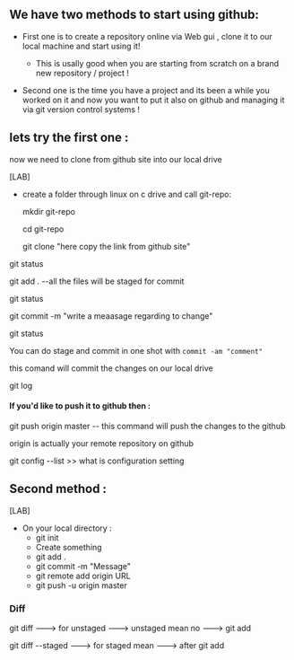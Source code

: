 ## We have two methods to start using github:
- First one is to create a repository online via Web gui , clone it to our local machine and start using it!
    - This is usally good when you are starting from scratch on a brand new repository / project !

- Second one is the time you have a project and its been a while you worked on it and now you want to put it also on github and managing it via git version control systems !



## lets try the first one :

now we need to clone from github site into our local drive 


[LAB]
- create a folder through linux on c drive and call git-repo:

    mkdir git-repo

    cd git-repo

    git clone "here copy the link from github site"
    
git status
 
git add . --all the files will be staged for commit

git status

git commit -m "write a meaasage regarding to change"

git status

You can do stage and commit in one shot with `commit -am "comment" `
 

this comand will commit the changes on our local drive

git log



#### If you'd like to push it to github then :

git push origin master -- this command will push the changes to the github

origin is actually your remote repository on github 


git config --list   >>  what is configuration setting




## Second method :

[LAB]
- On your local directory :
    - git init
    - Create something 
    - git add .
    - git commit -m "Message"
    - git remote add origin URL
    - git push -u origin master

### Diff
git diff ---> for unstaged ---> unstaged mean no ---> git add 

git diff --staged ---> for staged mean ---> after git add
